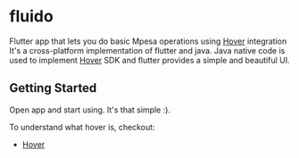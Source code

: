# fluido

Flutter app that lets you do basic Mpesa operations using [Hover](https://github.com/UseHover) integration
It's a cross-platform implementation of flutter and java. Java native code is used to implement [Hover](https://github.com/UseHover) SDK and flutter provides a simple and beautiful UI.

## Getting Started

Open app and start using. It's that simple :).


To understand what hover is, checkout:

- [Hover](https://github.com/UseHover)

